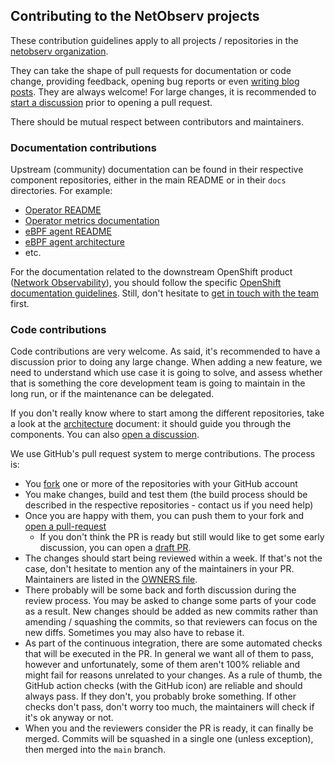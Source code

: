 ## Contributing to the NetObserv projects

These contribution guidelines apply to all projects / repositories in the [netobserv organization](https://github.com/netobserv/).

They can take the shape of pull requests for documentation or code change, providing feedback, opening bug reports or even [writing blog posts](https://github.com/netobserv/netobserv.github.io). They are always welcome! For large changes, it is recommended to [start a discussion](https://github.com/netobserv/network-observability-operator/discussions/new/choose) prior to opening a pull request.

There should be mutual respect between contributors and maintainers.

### Documentation contributions

Upstream (community) documentation can be found in their respective component repositories, either in the main README or in their `docs` directories. For example:

- [Operator README](https://github.com/netobserv/network-observability-operator/blob/main/README.md)
- [Operator metrics documentation](https://github.com/netobserv/network-observability-operator/blob/main/docs/Metrics.md)
- [eBPF agent README](https://github.com/netobserv/netobserv-ebpf-agent/blob/main/README.md)
- [eBPF agent architecture](https://github.com/netobserv/netobserv-ebpf-agent/blob/main/docs/architecture.md)
- etc.

For the documentation related to the downstream OpenShift product ([Network Observability](https://docs.openshift.com/container-platform/latest/observability/network_observability/network-observability-operator-release-notes.html)), you should follow the specific [OpenShift documentation guidelines](https://github.com/openshift/openshift-docs/blob/main/CONTRIBUTING.adoc). Still, don't hesitate to [get in touch with the team](https://github.com/netobserv/network-observability-operator/discussions) first.

### Code contributions

Code contributions are very welcome. As said, it's recommended to have a discussion prior to doing any large change. When adding a new feature, we need to understand which use case it is going to solve, and assess whether that is something the core development team is going to maintain in the long run, or if the maintenance can be delegated.

If you don't really know where to start among the different repositories, take a look at the [architecture](https://github.com/netobserv/network-observability-operator/blob/main/docs/Architecture.md) document: it should guide you through the components. You can also [open a discussion](https://github.com/netobserv/network-observability-operator/discussions/new/choose).

We use GitHub's pull request system to merge contributions. The process is:

- You [fork](https://docs.github.com/en/pull-requests/collaborating-with-pull-requests/working-with-forks/fork-a-repo) one or more of the repositories with your GitHub account
- You make changes, build and test them (the build process should be described in the respective repositories - contact us if you need help)
- Once you are happy with them, you can push them to your fork and [open a pull-request](https://docs.github.com/en/pull-requests/collaborating-with-pull-requests/proposing-changes-to-your-work-with-pull-requests/creating-a-pull-request)
  - If you don't think the PR is ready but still would like to get some early discussion, you can open a [draft PR](https://docs.github.com/en/pull-requests/collaborating-with-pull-requests/proposing-changes-to-your-work-with-pull-requests/about-pull-requests#draft-pull-requests).
- The changes should start being reviewed within a week. If that's not the case, don't hesitate to mention any of the maintainers in your PR. Maintainers are listed in the [OWNERS file](https://github.com/netobserv/network-observability-operator/blob/main/OWNERS).
- There probably will be some back and forth discussion during the review process. You may be asked to change some parts of your code as a result. New changes should be added as new commits rather than amending / squashing the commits, so that reviewers can focus on the new diffs. Sometimes you may also have to rebase it.
- As part of the continuous integration, there are some automated checks that will be executed in the PR. In general we want all of them to pass, however and unfortunately, some of them aren't 100% reliable and might fail for reasons unrelated to your changes. As a rule of thumb, the GitHub action checks (with the GitHub icon) are reliable and should always pass. If they don't, you probably broke something. If other checks don't pass, don't worry too much, the maintainers will check if it's ok anyway or not.
- When you and the reviewers consider the PR is ready, it can finally be merged. Commits will be squashed in a single one (unless exception), then merged into the `main` branch.
